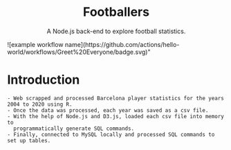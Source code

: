 <h1 align="center">Footballers</h1>
<p align="center">
  A Node.js back-end to explore football statistics.
</p>

<div>
  ![example workflow name](https://github.com/actions/hello-world/workflows/Greet%20Everyone/badge.svg)"
</div>

# Introduction

    - Web scrapped and processed Barcelona player statistics for the years 2004 to 2020 using R.
    - Once the data was processed, each year was saved as a csv file.
    - With the help of Node.js and D3.js, loaded each csv file into memory to
      programmatically generate SQL commands.
    - Finally, connected to MySQL locally and processed SQL commands to set up tables.
